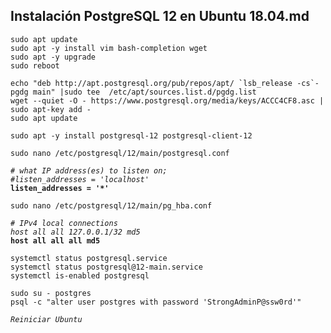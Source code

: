## Instalación PostgreSQL 12 en Ubuntu 18.04.md

```
sudo apt update 
sudo apt -y install vim bash-completion wget
sudo apt -y upgrade
sudo reboot
```
```
echo "deb http://apt.postgresql.org/pub/repos/apt/ `lsb_release -cs`-pgdg main" |sudo tee  /etc/apt/sources.list.d/pgdg.list
wget --quiet -O - https://www.postgresql.org/media/keys/ACCC4CF8.asc | sudo apt-key add -
sudo apt update
```
```
sudo apt -y install postgresql-12 postgresql-client-12
``` 
```
sudo nano /etc/postgresql/12/main/postgresql.conf
```
*`# what IP address(es) to listen on;`*<br/>
*`#listen_addresses = 'localhost'`*<br/>
**`listen_addresses = '*'`** 
```
sudo nano /etc/postgresql/12/main/pg_hba.conf
```
*`# IPv4 local connections`*<br/> 
*`host all all 127.0.0.1/32 md5`*<br/> 
**`host all all all md5`** 
```
systemctl status postgresql.service
systemctl status postgresql@12-main.service
systemctl is-enabled postgresql
```
```
sudo su - postgres
psql -c "alter user postgres with password 'StrongAdminP@ssw0rd'"
```
*`Reiniciar Ubuntu`* 
